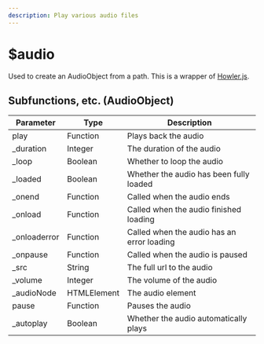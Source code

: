 ```yaml
---
description: Play various audio files
---
```


# $audio

Used to create an AudioObject from a path. This is a wrapper of [Howler.js](http://www.howlerjs.com).

## Subfunctions, etc. (AudioObject)

| Parameter     | Type        | Description                                |
| ------------- | ----------- | ------------------------------------------ |
| play          | Function    | Plays back the audio                       |
| \_duration    | Integer     | The duration of the audio                  |
| \_loop        | Boolean     | Whether to loop the audio                  |
| \_loaded      | Boolean     | Whether the audio has been fully loaded    |
| \_onend       | Function    | Called when the audio ends                 |
| \_onload      | Function    | Called when the audio finished loading     |
| \_onloaderror | Function    | Called when the audio has an error loading |
| \_onpause     | Function    | Called when the audio is paused            |
| \_src         | String      | The full url to the audio                  |
| \_volume      | Integer     | The volume of the audio                    |
| \_audioNode   | HTMLElement | The audio element                          |
| pause         | Function    | Pauses the audio                           |
| \_autoplay    | Boolean     | Whether the audio automatically plays      |

